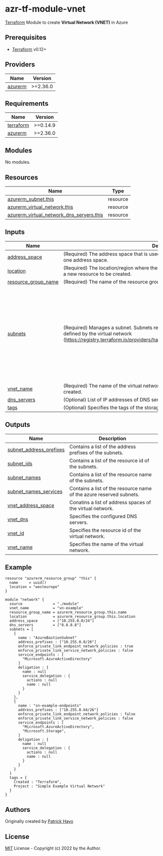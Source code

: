 # azr-tf-module-vnet

[Terraform](https://www.terraform.io) Module to create **Virtual Network (VNET)** in Azure

<!-- BEGIN_TF_DOCS -->
## Prerequisites

- [Terraform](https://releases.hashicorp.com/terraform/) v0.12+

## Providers

| Name | Version |
|------|---------|
| <a name="provider_azurerm"></a> [azurerm](#provider\_azurerm) | >=2.36.0 |

## Requirements

| Name | Version |
|------|---------|
| <a name="requirement_terraform"></a> [terraform](#requirement\_terraform) | >=0.14.9 |
| <a name="requirement_azurerm"></a> [azurerm](#requirement\_azurerm) | >=2.36.0 |

## Modules

No modules.

## Resources

| Name | Type |
|------|------|
| [azurerm_subnet.this](https://registry.terraform.io/providers/hashicorp/azurerm/latest/docs/resources/subnet) | resource |
| [azurerm_virtual_network.this](https://registry.terraform.io/providers/hashicorp/azurerm/latest/docs/resources/virtual_network) | resource |
| [azurerm_virtual_network_dns_servers.this](https://registry.terraform.io/providers/hashicorp/azurerm/latest/docs/resources/virtual_network_dns_servers) | resource |

## Inputs

| Name | Description | Type | Default | Required |
|------|-------------|------|---------|:--------:|
| <a name="input_address_space"></a> [address\_space](#input\_address\_space) | (Required) The address space that is used the virtual network. You can supply more than one address space. | `list(string)` | n/a | yes |
| <a name="input_location"></a> [location](#input\_location) | (Required) The location/region where the virtual network is created. Changing this forces a new resource to be created. | `string` | n/a | yes |
| <a name="input_resource_group_name"></a> [resource\_group\_name](#input\_resource\_group\_name) | (Required) The name of the resource group in which to create the virtual network. | `string` | n/a | yes |
| <a name="input_subnets"></a> [subnets](#input\_subnets) | (Required) Manages a subnet. Subnets represent network segments within the IP space defined by the virtual network (https://registry.terraform.io/providers/hashicorp/azurerm/latest/docs/resources/subnet). | <pre>list(object({<br>    name                                           = string<br>    address_prefixes                               = list(string)<br>    enforce_private_link_endpoint_network_policies = bool<br>    enforce_private_link_service_network_policies  = bool<br>    service_endpoints                              = list(string)<br>    deligation = object({<br>      name = string<br>      service_delegation = object({<br>        actions = list(string)<br>        name    = string<br>      })<br>    })<br>  }))</pre> | n/a | yes |
| <a name="input_vnet_name"></a> [vnet\_name](#input\_vnet\_name) | (Required) The name of the virtual network. Changing this forces a new resource to be created. | `string` | n/a | yes |
| <a name="input_dns_servers"></a> [dns\_servers](#input\_dns\_servers) | (Optional) List of IP addresses of DNS servers. | `list(string)` | `null` | no |
| <a name="input_tags"></a> [tags](#input\_tags) | (Optional) Specifies the tags of the storage account | `map` | `{}` | no |

## Outputs

| Name | Description |
|------|-------------|
| <a name="output_subnet_address_prefixes"></a> [subnet\_address\_prefixes](#output\_subnet\_address\_prefixes) | Contains a list of the address prefixes of the subnets. |
| <a name="output_subnet_ids"></a> [subnet\_ids](#output\_subnet\_ids) | Contains a list of the resource id of the subnets. |
| <a name="output_subnet_names"></a> [subnet\_names](#output\_subnet\_names) | Contains a list of the resource name of the subnets. |
| <a name="output_subnet_names_services"></a> [subnet\_names\_services](#output\_subnet\_names\_services) | Contains a list of the resource name of the azure reserved subnets. |
| <a name="output_vnet_address_space"></a> [vnet\_address\_space](#output\_vnet\_address\_space) | Conatins a list of address spaces of the virtual network. |
| <a name="output_vnet_dns"></a> [vnet\_dns](#output\_vnet\_dns) | Specifies the configured DNS servers. |
| <a name="output_vnet_id"></a> [vnet\_id](#output\_vnet\_id) | Specifies the resource id of the virtual network. |
| <a name="output_vnet_name"></a> [vnet\_name](#output\_vnet\_name) | Specifies the name of the virtual network. |

## Example

```hcl
resource "azurerm_resource_group" "this" {
  name     = uuid()
  location = "westeurope"
}

module "network" {
  source              = "./module"
  vnet_name           = "vn-example"
  resource_group_name = azurerm_resource_group.this.name
  location            = azurerm_resource_group.this.location
  address_space       = ["10.255.0.0/24"]
  dns_servers         = ["8.8.8.8"]
  subnets = [
    {
      name : "AzureBastionSubnet"
      address_prefixes : ["10.255.0.0/26"]
      enforce_private_link_endpoint_network_policies : true
      enforce_private_link_service_network_policies : false
      service_endpoints : [
        "Microsoft.AzureActiveDirectory"
      ]
      deligation : {
        name : null
        service_delegation : {
          actions : null
          name : null
        }
      }
    },
    {
      name : "sn-example-endpoints"
      address_prefixes : ["10.255.0.64/26"]
      enforce_private_link_endpoint_network_policies : false
      enforce_private_link_service_network_policies : false
      service_endpoints : [
        "Microsoft.AzureActiveDirectory",
        "Microsoft.Storage",
      ]
      deligation : {
        name : null
        service_delegation : {
          actions : null
          name : null
        }
      }
    }
  ]
  tags = {
    Created : "Terraform",
    Project : "Simple Example Virtual Network"
  }
}
```


<!-- END_TF_DOCS -->
## Authors

Originally created by [Patrick Hayo](http://github.com/patrickhayo)

## License

[MIT](LICENSE) License - Copyright (c) 2022 by the Author.

